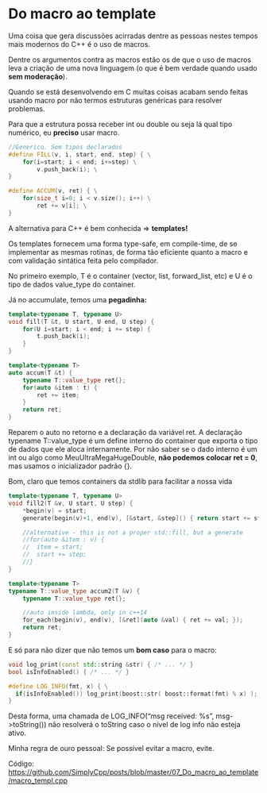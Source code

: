# Do macro ao template

Uma coisa que gera discussões acirradas dentre as pessoas nestes tempos mais modernos do C++ é o uso de macros.

Dentre os argumentos contra as macros estão os de que o uso de macros leva a criação de uma nova linguagem (o que é bem verdade quando usado __sem moderação__).

Quando se está desenvolvendo em C muitas coisas acabam sendo feitas usando macro por não termos estruturas genéricas para resolver problemas.

Para que a estrutura possa receber int ou double ou seja lá qual tipo numérico, eu __preciso__ usar macro.

```cpp
//Generico. Sem tipos declarados
#define FILL(v, i, start, end, step) { \
	for(i=start; i < end; i+=step) \
		v.push_back(i); \
}

#define ACCUM(v, ret) { \
	for(size_t i=0; i < v.size(); i++) \
		ret += v[i]; \
}
```

A alternativa para C++ é bem conhecida => __templates!__

Os templates fornecem uma forma type-safe, em compile-time, de se implementar as mesmas rotinas, de forma tão eficiente quanto a macro e com validação sintática feita pelo compilador.

No primeiro exemplo, T é o container (vector, list, forward_list, etc) e U é o tipo de dados value_type do container.

Já no accumulate, temos uma __pegadinha:__

```cpp
template<typename T, typename U>
void fill(T &t, U start, U end, U step) {
	for(U i=start; i < end; i += step) {
		t.push_back(i);
	}
}

template<typename T>
auto accum(T &t) { 
	typename T::value_type ret{};
	for(auto &item : t) {
		ret += item;
	}
	return ret;
}
```

Reparem o auto no retorno e a declaração da variável ret. A declaração typename T::value_type é um define interno do container que exporta o tipo de dados que ele aloca internamente. Por não saber se o dado interno é um int ou algo como MeuUltraMegaHugeDouble, __não podemos colocar ret = 0__, mas usamos o inicializador padrão {}.

Bom, claro que temos containers da stdlib para facilitar a nossa vida

```cpp
template<typename T, typename U>
void fill2(T &v, U start, U step) {
	*begin(v) = start;
	generate(begin(v)+1, end(v), [&start, &step]() { return start += step; }); 

	//alternative - this is not a proper std::fill, but a generate
	//for(auto &item : v) {
	//	item = start;
	//	start += step;
	//}
}

template<typename T>
typename T::value_type accum2(T &v) {
	typename T::value_type ret{};

	//auto inside lambda, only in c++14
	for_each(begin(v), end(v), [&ret](auto &val) { ret += val; });
	return ret;
}
```

E só para não dizer que não temos um __bom caso__ para o macro:

```cpp
void log_print(const std::string &str) { /* ... */ }
bool isInfoEnabled() { /* ... */ }

#define LOG_INFO(fmt, x) { \
  if(isInfoEnabled()) log_print(boost::str( boost::format(fmt) % x) ); \
}
```

Desta forma, uma chamada de LOG_INFO(“msg received: %s”, msg->toString()) não resolverá o toString caso o nível de log info não esteja ativo.

Minha regra de ouro pessoal: Se possível evitar a macro, evite.

Código: https://github.com/SimplyCpp/posts/blob/master/07_Do_macro_ao_template/macro_templ.cpp
